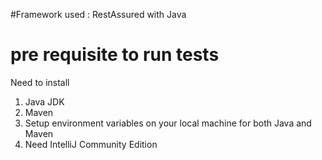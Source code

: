 #Framework used : RestAssured with Java

# pre requisite to run tests
Need to install
1. Java JDK
2. Maven
3. Setup environment variables on your local machine for both Java and Maven
4. Need IntelliJ Community Edition
